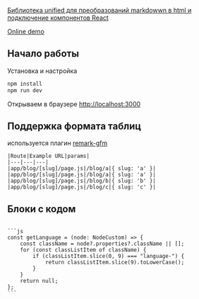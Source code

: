[Библиотека unified для преобразований markdowwn в html и подключение компонентов React](https://mrdramm.netlify.app/posts/biblioteka-unified-dlya-preobrazovanii-markdown-v-html)

[Online demo](https://markdown-to-html-denisso.vercel.app/)

## Начало работы

Установка и настройка 

```bash
npm install
npm run dev
```

Открываем в браузере [http://localhost:3000](http://localhost:3000)


## Поддержка формата таблиц
используется плагин [remark-gfm](https://github.com/remarkjs/remark-gfm)

```
|Route|Example URL|params|
|---|---|---|
|app/blog/[slug]/page.js|/blog/a|{ slug: 'a' }|
|app/blog/[slug]/page.js|/blog/a|{ slug: 'a' }|
|app/blog/[slug]/page.js|/blog/b|{ slug: 'b' }|
|app/blog/[slug]/page.js|/blog/c|{ slug: 'c' }|
```

## Блоки с кодом
<pre>
<code>
```js
const getLanguage = (node: NodeCustom) => {
    const className = node?.properties?.className || [];
    for (const classListItem of className) {
        if (classListItem.slice(0, 9) === "language-") {
            return classListItem.slice(9).toLowerCase();
        }
    }
    return null;
};
```
</code>
</pre>




